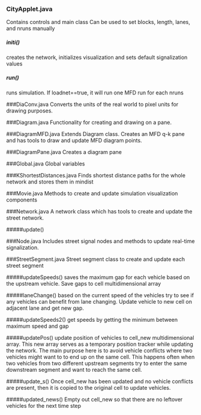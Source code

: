 ### CityApplet.java

Contains controls and main class
Can be used to set blocks, length, lanes, and nruns manually

##### initi()
creates the network, initializes visualization and sets default signalization values

##### run()
runs simulation. If loadnet==true, it will run one MFD run for each nruns

###DiaConv.java
Converts the units of the real world to pixel units for drawing purposes. 

###Diagram.java
Functionality for creating and drawing on a pane. 

###DiagramMFD.java
Extends Diagram class. Creates an MFD q-k pane and has tools to draw and update MFD diagram points.

###DiagramPane.java
Creates a diagram pane

###Global.java
Global variables 

###KShortestDistances.java
Finds shortest distance paths for the whole network and stores them in mindist

###Movie.java
Methods to create and update simulation visualization components

###Network.java
A network class which has tools to create and update the street network. 

#####update()

###Node.java
Includes street signal nodes and methods to update real-time signalization.

###StreetSegment.java
Street segment class to create and update each street segment

#####updateSpeeds()
saves the maximum gap for each vehicle based on the upstream vehicle. Save gaps to cell multidimensional array 

#####laneChange()
based on the current speed of the vehicles try to see if any vehicles can benefit from lane changing. Update vehicle to new cell on adjacent lane and get new gap.

#####updateSpeeds2()
get speeds by getting the minimum between maximum speed and gap 

#####updatePos()
update position of vehicles to cell_new multidimensional array. This new array serves as a temporary position tracker while updating the network. The main purpose here is to avoid vehicle conflicts where two vehicles might want to to end up on the same cell. This happens often when two vehicles from two different upstream segments try to enter the same downstream segment and want to reach the same cell.  

#####update_s()
Once cell_new has been updated and no vehicle conflicts are present, then it is copied to the original cell to update vehicles. 

#####updated_news()
Empty out cell_new so that there are no leftover vehicles for the next time step 

